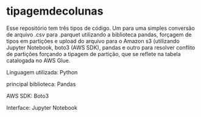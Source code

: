 # tipagemdecolunas
Esse repositório tem três tipos de código. Um para uma simples conversão de arquivo .csv para .parquet utilizando a biblioteca pandas, forçagem de tipos em partições e upload do arquivo para o Amazon s3 (utilizando Jupyter Notebook, boto3 (AWS SDK), pandas e outro para resolver conflito de partições forçando a tipagem de partição, que se reflete na tabela catalogada no AWS Glue. 


Línguagem utilizada: Python

principal biblioteca: Pandas

AWS SDK: Boto3

Interface: Jupyter Notebook 
